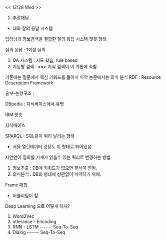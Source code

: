 << 12/28 Wed >>

1. 추광재님
- 대화 잘의 응답 시스템

딥러닝과 정보검색을 결합한 질의 응답 시스템
챗봇 형태

질의 응답 : 1회성 질의.
1) QA 시스템 : 지도 학습, rule based
2) 지능형 검색 :
==> 지식 검색이 이 계통에 속함.

기존에는 질문에서 핵심 키워드를 뽑아서 파악
논문에서는 의미 분석
RDF : Resource Description Framework

술부-논항구조 :

DBpedia : 지식베이스에서 유명

IBM 왓슷

지식베이스

SPARQL : SQL같이 쿼리 날리는 형태
- 서울 열린데이터 광장도 이 형태로 되어있음.

자연언어 질의를 기계가 읽을수 있는 쿼리로 변경하는 방법
1) 정보추출 : DB에 키워드가 없으면 분석이 안됨.
2) 의미분석 : DB의 형태에 상관없이 파악하기 위해.

Frame 매칭
- 버클리팀이 함.

Deep Learning 으로 어떻게 하지?
1) Word2Vec
2) utterance - Encoding
3) RNN - LSTM      ------ Seq-To-Seq
4) Dialog          ------ Seq-To-Seq
